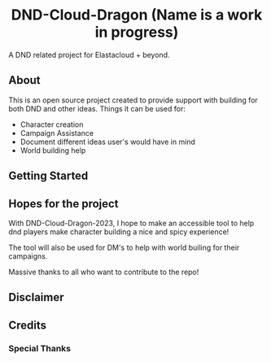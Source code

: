 <h1 align="center">DND-Cloud-Dragon (Name is a work in progress)</h1>

A DND related project for Elastacloud + beyond. 

<h2 align="left">About</h2>

This is an open source project created to provide support with building for both DND and other ideas.
Things it can be used for: 
 - Character creation 
 - Campaign Assistance
 - Document different ideas user's would have in mind
 - World building help

 <h2 align="left">Getting Started </h2>

 

 <h2 align="left">Hopes for the project</h2>

<p>With DND-Cloud-Dragon-2023, I hope to make an accessible tool to help dnd players make character building a nice and spicy experience!</p>
<p>The tool will also be used for DM's to help with world builing for their campaigns.</p>
<p>Massive thanks to all who want to contribute to the repo!</p>

<h2 align="left">Disclaimer</h2>


<h2 align="left">Credits</h2>


<h3 align="left">Special Thanks</h3>